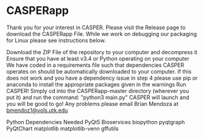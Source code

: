 # CASPERapp

Thank you for your interest in CASPER. Please visit the Release page to download the CASPERapp File. While we work on debugging our packaging for Linux please see instructions below.

Download the ZIP File of the repository to your computer and decompress it
Ensure that you have at least v3.4 or Python operating on your computer
We have coded in a requirements file such that dependencies CASPER operates on should be automatically downloaded to your computer. If this does not work and you have a dependency issue in step 4 please use pip or anaconda to install the appropriate packages given in the warnings
Run CASPER! Simply cd into the CASPERapp-master directory (wherever you put it) and run the command: "python3 main.py" CASPER will launch and you will be good to go!
Any problems please email Brian Mendoza at bmendoz1@vols.utk.edu

Python Dependencies Needed
PyQt5
Bioservices
biopython
pyqtgraph
PyQtChart
matplotlib
matplotlib-venn
gffutils
